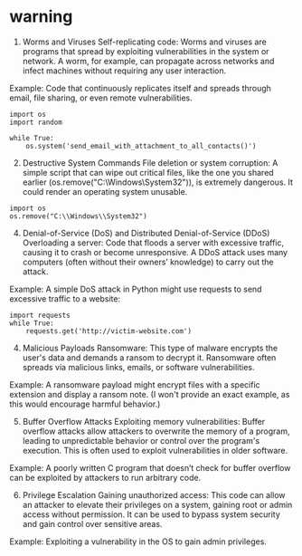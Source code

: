 # warning

1. Worms and Viruses
Self-replicating code: Worms and viruses are programs that spread by exploiting vulnerabilities in the system or network. A worm, for example, can propagate across networks and infect machines without requiring any user interaction.

Example: Code that continuously replicates itself and spreads through email, file sharing, or even remote vulnerabilities.
```
import os
import random

while True:
    os.system('send_email_with_attachment_to_all_contacts()')
```
    
2. Destructive System Commands
File deletion or system corruption: A simple script that can wipe out critical files, like the one you shared earlier (os.remove("C:\\Windows\\System32")), is extremely dangerous. It could render an operating system unusable.
```
import os
os.remove("C:\\Windows\\System32")
```
4. Denial-of-Service (DoS) and Distributed Denial-of-Service (DDoS)
Overloading a server: Code that floods a server with excessive traffic, causing it to crash or become unresponsive. A DDoS attack uses many computers (often without their owners’ knowledge) to carry out the attack.

Example: A simple DoS attack in Python might use requests to send excessive traffic to a website:
```
import requests
while True:
    requests.get('http://victim-website.com')
 ```   
4. Malicious Payloads
Ransomware: This type of malware encrypts the user's data and demands a ransom to decrypt it. Ransomware often spreads via malicious links, emails, or software vulnerabilities.

Example: A ransomware payload might encrypt files with a specific extension and display a ransom note. (I won't provide an exact example, as this would encourage harmful behavior.)

5. Buffer Overflow Attacks
Exploiting memory vulnerabilities: Buffer overflow attacks allow attackers to overwrite the memory of a program, leading to unpredictable behavior or control over the program's execution. This is often used to exploit vulnerabilities in older software.

Example: A poorly written C program that doesn’t check for buffer overflow can be exploited by attackers to run arbitrary code.

6. Privilege Escalation
Gaining unauthorized access: This code can allow an attacker to elevate their privileges on a system, gaining root or admin access without permission. It can be used to bypass system security and gain control over sensitive areas.

Example: Exploiting a vulnerability in the OS to gain admin privileges.
